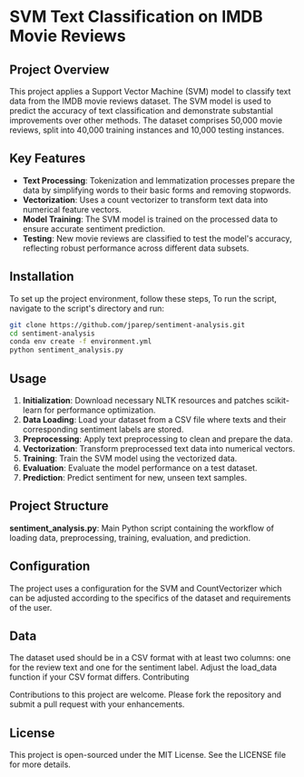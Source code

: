 # SVM Text Classification on IMDB Movie Reviews

## Project Overview

This project applies a Support Vector Machine (SVM) model to classify text data from the IMDB movie reviews dataset. The SVM model is used to predict the accuracy of text classification and demonstrate substantial improvements over other methods. The dataset comprises 50,000 movie reviews, split into 40,000 training instances and 10,000 testing instances.

## Key Features

- **Text Processing**: Tokenization and lemmatization processes prepare the data by simplifying words to their basic forms and removing stopwords.
- **Vectorization**: Uses a count vectorizer to transform text data into numerical feature vectors.
- **Model Training**: The SVM model is trained on the processed data to ensure accurate sentiment prediction.
- **Testing**: New movie reviews are classified to test the model's accuracy, reflecting robust performance across different data subsets.

## Installation

To set up the project environment, follow these steps, To run the script, navigate to the script's directory and run:

```bash
git clone https://github.com/jparep/sentiment-analysis.git
cd sentiment-analysis
conda env create -f environment.yml
python sentiment_analysis.py
```

## Usage

1. **Initialization**: Download necessary NLTK resources and patches scikit-learn for performance optimization.
2. **Data Loading**: Load your dataset from a CSV file where texts and their corresponding sentiment labels are stored.
3. **Preprocessing**: Apply text preprocessing to clean and prepare the data.
4. **Vectorization**: Transform preprocessed text data into numerical vectors.
5. **Training**: Train the SVM model using the vectorized data.
6. **Evaluation**: Evaluate the model performance on a test dataset.
7. **Prediction**: Predict sentiment for new, unseen text samples.


## Project Structure

**sentiment_analysis.py**: Main Python script containing the workflow of loading data, preprocessing, training, evaluation, and prediction.


## Configuration

The project uses a configuration for the SVM and CountVectorizer which can be adjusted according to the specifics of the dataset and requirements of the user.

## Data

The dataset used should be in a CSV format with at least two columns: one for the review text and one for the sentiment label. Adjust the load_data function if your CSV format differs.
Contributing

Contributions to this project are welcome. Please fork the repository and submit a pull request with your enhancements.

## License

This project is open-sourced under the MIT License. See the LICENSE file for more details.
